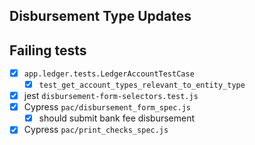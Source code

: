 ## Disbursement Type Updates
## Failing tests
 - [x] `app.ledger.tests.LedgerAccountTestCase`
	 - [x] `test_get_account_types_relevant_to_entity_type`
 - [x] jest `disbursement-form-selectors.test.js`
 - [x] Cypress `pac/disbursement_form_spec.js`
	 - [x] should submit bank fee disbursement
 - [x] Cypress `pac/print_checks_spec.js`